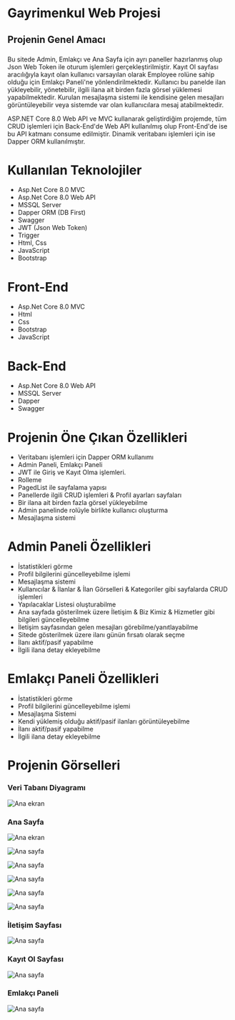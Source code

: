 # Gayrimenkul Web Projesi
## Projenin Genel Amacı

###
 Bu sitede Admin, Emlakçı ve Ana Sayfa için ayrı paneller hazırlanmış olup Json Web Token ile oturum işlemleri gerçekleştirilmiştir. 
Kayıt Ol sayfası aracılığıyla kayıt olan kullanıcı varsayılan olarak Employee rolüne sahip olduğu için Emlakçı Paneli'ne yönlendirilmektedir. Kullanıcı bu panelde ilan yükleyebilir, yönetebilir, 
ilgili ilana ait birden fazla görsel yüklemesi yapabilmektedir. Kurulan mesajlaşma sistemi ile kendisine gelen mesajları görüntüleyebilir veya sistemde var olan kullanıcılara mesaj atabilmektedir.

ASP.NET Core 8.0 Web API ve MVC kullanarak geliştirdiğim projemde, tüm CRUD işlemleri için Back-End'de Web API kullanılmış olup Front-End'de ise bu API katmanı consume edilmiştir. Dinamik veritabanı işlemleri için ise Dapper ORM kullanılmıştır.
###

# Kullanılan Teknolojiler
- Asp.Net Core 8.0 MVC
- Asp.Net Core 8.0 Web API
- MSSQL Server
- Dapper ORM (DB First)
- Swagger
- JWT (Json Web Token)
- Trigger
- Html, Css
- JavaScript
- Bootstrap

# Front-End
- Asp.Net Core 8.0 MVC
- Html
- Css
- Bootstrap
- JavaScript

# Back-End
- Asp.Net Core 8.0 Web API
- MSSQL Server
- Dapper
- Swagger
  
# Projenin Öne Çıkan Özellikleri
- Veritabanı işlemleri için Dapper ORM kullanımı
- Admin Paneli, Emlakçı Paneli
- JWT ile Giriş ve Kayıt Olma işlemleri.
- Rolleme
- PagedList ile sayfalama yapısı
- Panellerde ilgili CRUD işlemleri & Profil ayarları sayfaları
- Bir ilana ait birden fazla görsel yükleyebilme
- Admin panelinde rolüyle birlikte kullanıcı oluşturma
- Mesajlaşma sistemi

# Admin Paneli Özellikleri
- İstatistikleri görme
- Profil bilgilerini güncelleyebilme işlemi
- Mesajlaşma sistemi
- Kullanıcılar & İlanlar & İlan Görselleri & Kategoriler gibi sayfalarda CRUD işlemleri
- Yapılacaklar Listesi oluşturabilme
- Ana sayfada gösterilmek üzere İletişim & Biz Kimiz & Hizmetler gibi bilgileri güncelleyebilme
- İletişim sayfasından gelen mesajları görebilme/yanıtlayabilme
- Sitede gösterilmek üzere ilanı günün fırsatı olarak seçme
- İlanı aktif/pasif yapabilme
- İlgili ilana detay ekleyebilme

# Emlakçı Paneli Özellikleri
- İstatistikleri görme
- Profil bilgilerini güncelleyebilme işlemi
- Mesajlaşma Sistemi
- Kendi yüklemiş olduğu aktif/pasif ilanları görüntüleyebilme
- İlanı aktif/pasif yapabilme
- İlgili ilana detay ekleyebilme

# Projenin Görselleri

### Veri Tabanı Diyagramı
![Ana ekran](https://github.com/busraozdemir0/RealEstateSite/blob/master/RealEstate.UI/wwwroot/ProjectScreenShots/DB_diagram.png)

### Ana Sayfa 
![Ana ekran](https://github.com/busraozdemir0/RealEstateSite/blob/master/RealEstate.UI/wwwroot/ProjectScreenShots/home.png)

![Ana sayfa](https://github.com/busraozdemir0/RealEstateSite/blob/master/RealEstate.UI/wwwroot/ProjectScreenShots/home1.png)

![Ana sayfa](https://github.com/busraozdemir0/RealEstateSite/blob/master/RealEstate.UI/wwwroot/ProjectScreenShots/home3.png)

![Ana sayfa](https://github.com/busraozdemir0/RealEstateSite/blob/master/RealEstate.UI/wwwroot/ProjectScreenShots/home4.png)

![Ana sayfa](https://github.com/busraozdemir0/RealEstateSite/blob/master/RealEstate.UI/wwwroot/ProjectScreenShots/home5.png)

![Ana sayfa](https://github.com/busraozdemir0/RealEstateSite/blob/master/RealEstate.UI/wwwroot/ProjectScreenShots/home6.png)

### İletişim Sayfası
![Ana sayfa](https://github.com/busraozdemir0/RealEstateSite/blob/master/RealEstate.UI/wwwroot/ProjectScreenShots/home7.png)

### Kayıt Ol Sayfası
![Ana sayfa](https://github.com/busraozdemir0/RealEstateSite/blob/master/RealEstate.UI/wwwroot/ProjectScreenShots/registerPage.png)

### Emlakçı Paneli
![Ana sayfa](https://github.com/busraozdemir0/RealEstateSite/blob/master/RealEstate.UI/wwwroot/ProjectScreenShots/employeePanel1.png)

